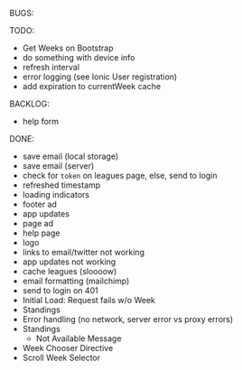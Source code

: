 BUGS:

TODO:
- Get Weeks on Bootstrap
- do something with device info
- refresh interval
- error logging (see Ionic User registration)
- add expiration to currentWeek cache

BACKLOG:
- help form

DONE:
- save email (local storage)
- save email (server)
- check for `token` on leagues page, else, send to login
- refreshed timestamp
- loading indicators
- footer ad
- app updates
- page ad
- help page
- logo
- links to email/twitter not working
- app updates not working
- cache leagues (sloooow)
- email formatting (mailchimp)
- send to login on 401
- Initial Load: Request fails w/o Week
- Standings
- Error handling (no network, server error vs proxy errors)
- Standings
  - Not Available Message
- Week Chooser Directive
- Scroll Week Selector
